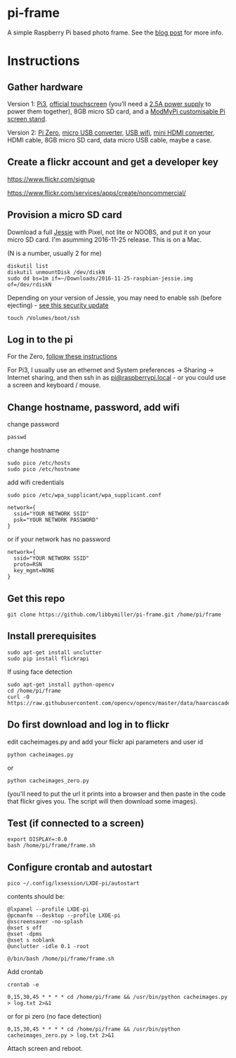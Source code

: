 # pi-frame

A simple Raspberry Pi based photo frame. See the [blog post](https://planb.nicecupoftea.org/2016/12/23/a-simple-raspberry-pi-based-picture-frame-using-flickr/) for more info.

# Instructions

## Gather hardware

Version 1: [Pi3](https://shop.pimoroni.com/products/raspberry-pi-3), [official touchscreen](http://uk.rs-online.com/web/p/graphics-display-development-kits/8997466/) (you’ll need a [2.5A power supply](https://shop.pimoroni.com/products/raspberry-pi-universal-power-supply) to power them together), 8GB micro SD card, and a [ModMyPi customisable Pi screen stand](https://www.modmypi.com/raspberry-pi/cases/7-touchscreen-cases/raspberry-pi-7-touchscreen-case--plus-stand/).

Version 2: [Pi Zero](https://shop.pimoroni.com/products/pi-zero-complete-starter-kit), [micro USB converter](https://shop.pimoroni.com/products/usb-to-microusb-otg-converter-shim), [USB wifi](http://uk.farnell.com/element14/wipi/dongle-wifi-usb-for-raspberry/dp/2133900), [mini HDMI converter](https://www.modmypi.com/raspberry-pi/raspberry-pi-zero-board/rpi-zero-accessories/pi-zero-hdmi-adaptor-mini-hdmi-to-hdmi/?search=mini-HDMI), HDMI cable, 8GB micro SD card, data micro USB cable, maybe a case.

## Create a flickr account and get a developer key

https://www.flickr.com/signup

https://www.flickr.com/services/apps/create/noncommercial/

## Provision a micro SD card

Download a full [Jessie](https://www.raspberrypi.org/downloads/raspbian/) with Pixel, not lite or NOOBS, and put it on your micro SD card. I'm asumming 2016-11-25 release. This is on a Mac.

(N is a number, usually 2 for me)

    diskutil list
    diskutil unmountDisk /dev/diskN
    sudo dd bs=1m if=~/Downloads/2016-11-25-raspbian-jessie.img of=/dev/rdiskN
    
Depending on your version of Jessie, you may need to enable ssh (before ejecting) - [see this security update](https://www.raspberrypi.org/blog/a-security-update-for-raspbian-pixel/)

    touch /Volumes/boot/ssh

## Log in to the pi

For the Zero, [follow these instructions](http://blog.gbaman.info/?p=791)

For Pi3, I usually use an ethernet and System preferences -> Sharing -> Internet sharing, and then ssh in as pi@raspberrypi.local - or you could use a screen and keyboard / mouse.

## Change hostname, password, add wifi

change password

    passwd

change hostname 

    sudo pico /etc/hosts
    sudo pico /etc/hostname

add wifi credentials

    sudo pico /etc/wpa_supplicant/wpa_supplicant.conf

    network={
      ssid="YOUR NETWORK SSID"
      psk="YOUR NETWORK PASSWORD"
    }

or if your network has no password

    network={
      ssid="YOUR NETWORK SSID"
      proto=RSN
      key_mgmt=NONE
    }

## Get this repo

    git clone https://github.com/libbymiller/pi-frame.git /home/pi/frame

## Install prerequisites

    sudo apt-get install unclutter
    sudo pip install flickrapi

If using face detection

    sudo apt-get install python-opencv
    cd /home/pi/frame
    curl -O https://raw.githubusercontent.com/opencv/opencv/master/data/haarcascades/haarcascade_frontalface_default.xml

## Do first download and log in to flickr

edit cacheimages.py and add your flickr api parameters and user id

    python cacheimages.py 
    
or 

    python cacheimages_zero.py

(you'll need to put the url it prints into a browser and then paste in the code that flickr gives you. The script will then download some images).

## Test (if connected to a screen)

    export DISPLAY=:0.0
    bash /home/pi/frame/frame.sh
    
## Configure crontab and autostart

    pico ~/.config/lxsession/LXDE-pi/autostart

contents should be:

    @lxpanel --profile LXDE-pi
    @pcmanfm --desktop --profile LXDE-pi
    @xscreensaver -no-splash
    @xset s off
    @xset -dpms
    @xset s noblank
    @unclutter -idle 0.1 -root

    @/bin/bash /home/pi/frame/frame.sh

Add crontab

    crontab -e

    0,15,30,45 * * * * cd /home/pi/frame && /usr/bin/python cacheimages.py > log.txt 2>&1

or for pi zero (no face detection)

    0,15,30,45 * * * * cd /home/pi/frame && /usr/bin/python cacheimages_zero.py > log.txt 2>&1

Attach screen and reboot.
